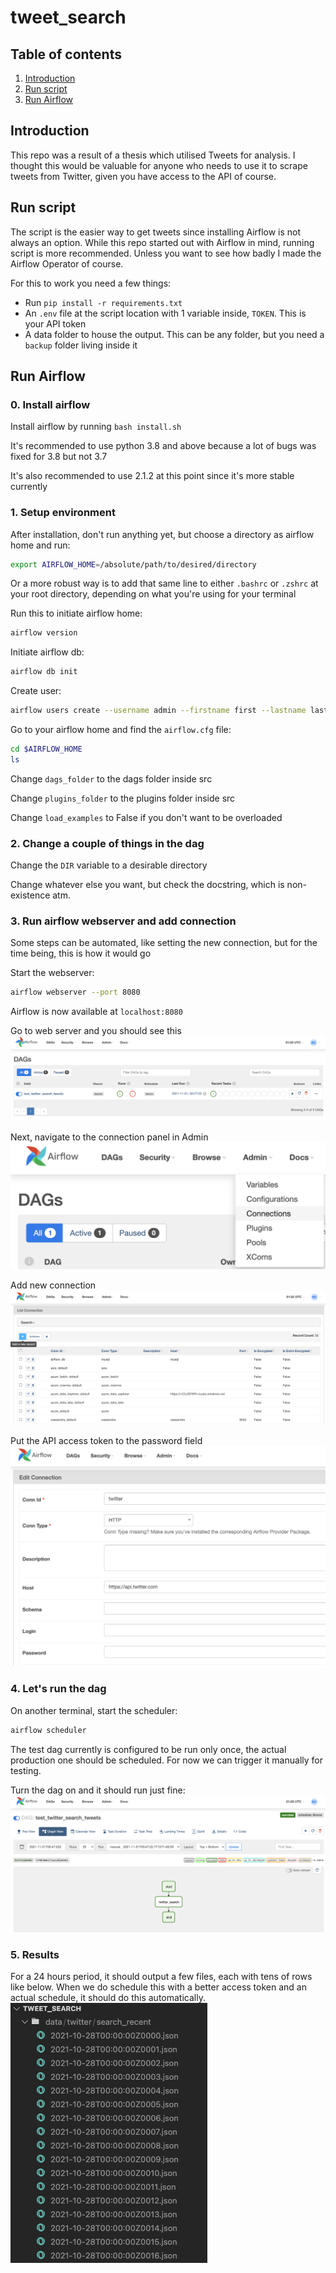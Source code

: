 # tweet_search

## Table of contents
1. [Introduction](#introduction)
2. [Run script](#run-script)
3. [Run Airflow](#run-airflow)

## Introduction <a name="introduction"></a>
This repo was a result of a thesis which utilised Tweets for analysis. I thought this would be valuable for anyone who needs to use it to scrape tweets from Twitter, given you have access to the API of course.

## Run script <a name="run-script"></a>
The script is the easier way to get tweets since installing Airflow is not always an option. While this repo started out with Airflow in mind, running script is more recommended. Unless you want to see how badly I made the Airflow Operator of course.

For this to work you need a few things:
- Run `pip install -r requirements.txt`
- An `.env` file at the script location with 1 variable inside, `TOKEN`. This is your API token
- A data folder to house the output. This can be any folder, but you need a `backup` folder living inside it

## Run Airflow <a name="run-airflow"></a>
### 0. Install airflow
Install airflow by running `bash install.sh`

It's recommended to use python 3.8 and above because a lot of bugs was fixed for 3.8 but not 3.7

It's also recommended to use 2.1.2 at this point since it's more stable currently

### 1. Setup environment
After installation, don't run anything yet, but choose a directory as airflow home and run:

```bash
export AIRFLOW_HOME=/absolute/path/to/desired/directory
```

Or a more robust way is to add that same line to either `.bashrc` or `.zshrc` at your root directory, depending on what you're using for your terminal

Run this to initiate airflow home:
```bash
airflow version
```

Initiate airflow db:
```bash
airflow db init
```

Create user:
```bash
airflow users create --username admin --firstname first --lastname last --role Admin --email first.last@domain.com
```

Go to your airflow home and find the `airflow.cfg` file:
```bash
cd $AIRFLOW_HOME
ls
```

Change `dags_folder` to the dags folder inside src

Change `plugins_folder` to the plugins folder inside src

Change `load_examples` to False if you don't want to be overloaded

### 2. Change a couple of things in the dag
Change the `DIR` variable to a desirable directory

Change whatever else you want, but check the docstring, which is non-existence atm.

### 3. Run airflow webserver and add connection
Some steps can be automated, like setting the new connection, but for the time being, this is how it would go

Start the webserver:
```bash
airflow webserver --port 8080
```
Airflow is now available at `localhost:8080`

Go to web server and you should see this
![landing-page](images/landing.png)

Next, navigate to the connection panel in Admin
![connections](images/connections.png)

Add new connection
![add-new](images/add-new-conn.png)

Put the API access token to the password field
![add-twitter](images/add-twitter.png)

### 4. Let's run the dag
On another terminal, start the scheduler:
```bash
airflow scheduler
```

The test dag currently is configured to be run only once, the actual production one should be scheduled. For now we can trigger it manually for testing.

Turn the dag on and it should run just fine:
![dag-run](images/dag-view.png)

### 5. Results
For a 24 hours period, it should output a few files, each with tens of rows like below. When we do schedule this with a better access token and an actual schedule, it should do this automatically.
![results](images/results.png)
